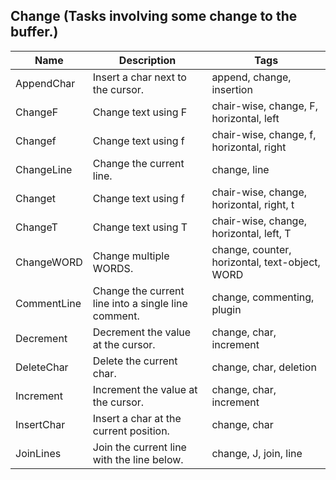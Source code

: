 ## Change (Tasks involving some change to the buffer.)
| Name | Description | Tags
| --- | -------- | -------- |
|AppendChar | Insert a char next to the cursor. | append, change, insertion |
|ChangeF | Change text using F | chair-wise, change, F, horizontal, left |
|Changef | Change text using f | chair-wise, change, f, horizontal, right |
|ChangeLine | Change the current line. | change, line |
|Changet | Change text using f | chair-wise, change, horizontal, right, t |
|ChangeT | Change text using T | chair-wise, change, horizontal, left, T |
|ChangeWORD | Change multiple WORDS. | change, counter, horizontal, text-object, WORD |
|CommentLine | Change the current line into a single line comment. | change, commenting, plugin |
|Decrement | Decrement the value at the cursor. | change, char, increment |
|DeleteChar | Delete the current char. | change, char, deletion |
|Increment | Increment the value at the cursor. | change, char, increment |
|InsertChar | Insert a char at the current position. | change, char |
|JoinLines | Join the current line with the line below. | change, J, join, line |